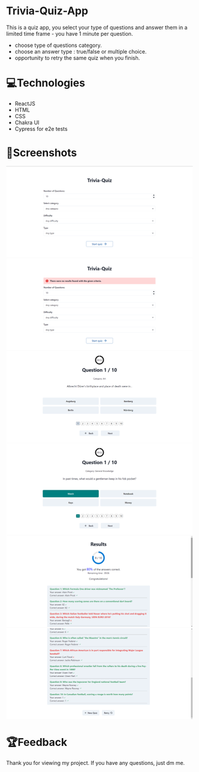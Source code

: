 # Trivia-Quiz-App

This is a quiz app, you select your type of questions and answer them in a limited time frame - you have 1 minute per question.
- choose type of questions category.
- choose an answer type : true/false or multiple choice.
- opportunity to retry the same quiz when you finish.

# 💻Technologies

 - ReactJS
 - HTML
 - CSS
 - Chakra UI
 - Cypress for e2e tests

# 👀Screenshots

<img src='Screenshots/Home.png'></img>
<img src='Screenshots/no_data.png'></img>
<img src='Screenshots/quiz_start.png'></img>
<img src='Screenshots/quiz_answer.png'></img>
<img src='Screenshots/results.png'></img>
<img src='Screenshots/options.png'></img>

# 🏆Feedback 

Thank you for viewing my project. If you have any questions, just dm me.
